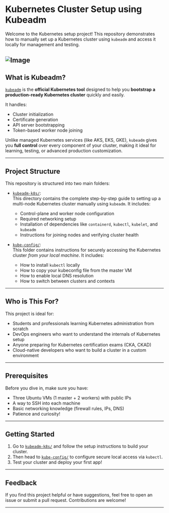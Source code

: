 # Kubernetes Cluster Setup using Kubeadm

Welcome to the Kubernetes setup project! This repository demonstrates how to manually set up a Kubernetes cluster using `kubeadm` and access it locally for management and testing.

![Image](https://github.com/user-attachments/assets/8b8a70ae-846d-44a5-afc8-ef0d62f0a1aa)
---

##  What is Kubeadm?

[`kubeadm`](https://kubernetes.io/docs/reference/setup-tools/kubeadm/) is the **official Kubernetes tool** designed to help you **bootstrap a production-ready Kubernetes cluster** quickly and easily.

It handles:

- Cluster initialization
- Certificate generation
- API server bootstrapping
- Token-based worker node joining

Unlike managed Kubernetes services (like AKS, EKS, GKE), `kubeadm` gives you **full control** over every component of your cluster, making it ideal for learning, testing, or advanced production customization.

---


## Project Structure

This repository is structured into two main folders:

- [`kubeadm-k8s/`](./kubeadm-k8s):  
  This directory contains the complete step-by-step guide to setting up a multi-node Kubernetes cluster manually using `kubeadm`. It includes:
  - Control-plane and worker node configuration
  - Required networking setup
  - Installation of dependencies like `containerd`, `kubectl`, `kubelet`, and `kubeadm`
  - Instructions for joining nodes and verifying cluster health

- [`kube-config/`](./kube-config):  
  This folder contains instructions for securely accessing the Kubernetes cluster *from your local machine*. It includes:
  - How to install `kubectl` locally
  - How to copy your kubeconfig file from the master VM
  - How to enable local DNS resolution
  - How to switch between clusters and contexts

---


## Who is This For?

This project is ideal for:

- Students and professionals learning Kubernetes administration from scratch
- DevOps engineers who want to understand the internals of Kubernetes setup
- Anyone preparing for Kubernetes certification exams (CKA, CKAD)
- Cloud-native developers who want to build a cluster in a custom environment

---

## Prerequisites

Before you dive in, make sure you have:

- Three Ubuntu VMs (1 master + 2 workers) with public IPs
- A way to SSH into each machine
- Basic networking knowledge (firewall rules, IPs, DNS)
- Patience and curiosity!

---

## Getting Started

1. Go to [`kubeadm-k8s/`](./kubeadm-k8s) and follow the setup instructions to build your cluster.
2. Then head to [`kube-config/`](./kube-config) to configure secure local access via `kubectl`.
3. Test your cluster and deploy your first app!

---

## Feedback

If you find this project helpful or have suggestions, feel free to open an issue or submit a pull request. Contributions are welcome!

---
